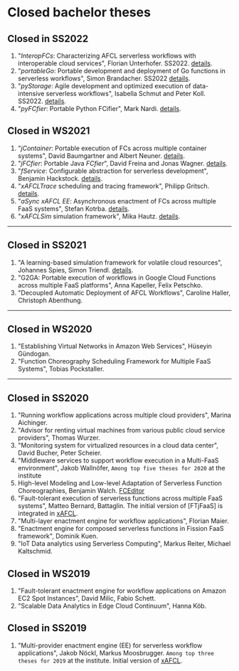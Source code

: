 # Closed bachelor theses

## Closed in SS2022

1. "*InteropFCs*: Characterizing AFCL serverless workflows with interoperable cloud services", Florian Unterhofer. SS2022. [details](./InteropFCs.md).
1. "*portableGo*: Portable development and deployment of Go functions in serverless workflows", Simon Brandacher. SS2022 [details](./portableGo.md).
1. "*pyStorage*: Agile development and optimized execution of data-intensive serverless workflows", Isabella Schmut and Peter Koll. SS2022. [details](./pyStorage.md).
1. "*pyFCfier*: Portable Python FCifier", Mark Nardi. [details](./pyFCfier.md).


## Closed in WS2021

1. "*jContainer*: Portable execution of FCs across multiple container systems", David Baumgartner and Albert Neuner. [details](./jContainer.md).
1. "*jFCfier*: Portable Java *FCfier*", David Freina and Jonas Wagner. [details](./jFCfier.md).
1. "*fService*: Configurable abstraction for serverless development", Benjamin Hackstock. [details](./fService.md).
1. "*xAFCLTrace* scheduling and tracing framework", Philipp Gritsch. [details](./xAFCLTrace.md).
1. "*aSync xAFCL EE*: Asynchronous enactment of FCs across multiple FaaS systems", Stefan Kotrba. [details](./asyncxAFCL.md).
1. "*xAFCLSim* simulation framework", Mika Hautz. [details](./xAFCLSim.md).
---

## Closed in SS2021

1. "A learning-based simulation framework for volatile cloud resources", Johannes Spies, Simon Triendl.  [details](./volatilesimx.md).
1. "G2GA: Portable execution of workflows in Google Cloud Functions across multiple FaaS platforms", Anna Kapeller, Felix Petschko.
1. "Decoupled Automatic Deployment of AFCL Workflows", Caroline Haller, Christoph Abenthung. 
---

## Closed in WS2020

1. "Establishing Virtual Networks in Amazon Web Services", Hüseyin Gündogan.
1. "Function Choreography Scheduling Framework for Multiple FaaS Systems", Tobias Pockstaller.
---

## Closed in SS2020

1. "Running workflow applications across multiple cloud providers", Marina Aichinger.
1. "Advisor for renting virtual machines from various public cloud service providers", Thomas Wurzer.
1. "Monitoring system for virtualized resources in a cloud data center", David Bucher, Peter Scheier.
1. "Middleware services to support workflow execution in a Multi-FaaS environment", Jakob Wallnöfer, `Among top five theses for 2020` at the institute
1. High-level Modeling and Low-level Adaptation of Serverless Function Choreographies, Benjamin Walch. [FCEditor](http://fceditor.dps.uibk.ac.at:8180/)
1. "Fault-tolerant execution of serverless functions across multiple FaaS systems", Matteo Bernard, Battaglin. The initial version of [FTjFaaS] is integrated in [xAFCL](https://github.com/sashkoristov/enactmentengine/).
1. "Multi-layer enactment engine for workflow applications", Florian Maier.
1. "Enactment engine for composed serverless functions in Fission FaaS framework", Dominik Kuen.
1. "IoT Data analytics using Serverless Computing", Markus Reiter, Michael Kaltschmid.

## Closed in WS2019

1. "Fault-tolerant enactment engine for workflow applications on Amazon EC2 Spot Instances", David Milic, Fabio Schett.
1. "Scalable Data Analytics in Edge Cloud Continuum", Hanna Köb.

## Closed in SS2019

1. "Multi-provider enactment engine (EE) for serverless workflow applications", Jakob Nöckl, Markus Moosbrugger. `Among top three theses for 2019` at the institute. Initial version of [xAFCL](https://github.com/sashkoristov/enactmentengine/).
